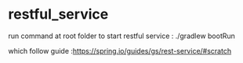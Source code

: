 # restful_service

run command at root folder to start restful service :  ./gradlew bootRun

which follow guide :https://spring.io/guides/gs/rest-service/#scratch
